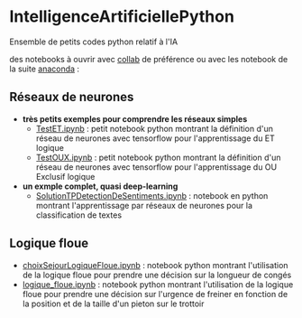 # IntelligenceArtificiellePython
Ensemble de petits codes python relatif à l'IA

des notebooks à ouvrir avec [collab](https://colab.research.google.com) de préférence ou avec les notebook de la suite [anaconda](https://www.anaconda.com/distribution/) : 

## Réseaux de neurones
- **très petits exemples pour comprendre les réseaux simples**
  - [TestET.ipynb](https://github.com/EmmanuelADAM/IntelligenceArtificiellePython/blob/master/TestET.ipynb)	: petit notebook python montrant la définition d'un réseau de neurones avec tensorflow pour l'apprentissage du ET logique
  - [TestOUX.ipynb](https://github.com/EmmanuelADAM/IntelligenceArtificiellePython/blob/master/TestOUX.ipynb)	: petit notebook python montrant la définition d'un réseau de neurones avec tensorflow pour l'apprentissage du OU Exclusif logique
- **un exmple complet, quasi deep-learning**
  - [SolutionTPDetectionDeSentiments.ipynb](https://github.com/EmmanuelADAM/IntelligenceArtificiellePython/blob/master/logique_floue.ipynb)	: notebook en python montrant l'apprentissage par réseaux de neurones pour la classification de textes

## Logique floue
- [choixSejourLogiqueFloue.ipynb](https://github.com/EmmanuelADAM/IntelligenceArtificiellePython/blob/master/choixSejourLogiqueFloue.ipynb)	: notebook python montrant l'utilisation de la logique floue pour prendre une décision sur la longueur de congés
- [logique_floue.ipynb](https://github.com/EmmanuelADAM/IntelligenceArtificiellePython/blob/master/logique_floue.ipynb) : notebook python montrant l'utilisation de la logique floue pour prendre une décision sur l'urgence de freiner en fonction de la position et de la taille d'un pieton sur le trottoir
